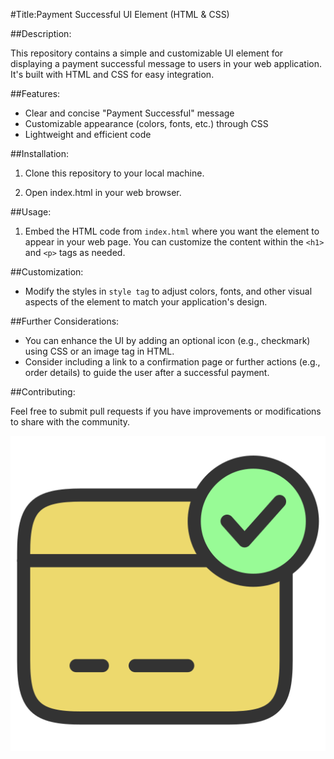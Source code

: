 #Title:Payment Successful UI Element (HTML & CSS)

##Description:

This repository contains a simple and customizable UI element for displaying a payment successful message to users in your web application. It's built with HTML and CSS for easy integration.

##Features:

- Clear and concise "Payment Successful" message
- Customizable appearance (colors, fonts, etc.) through CSS
- Lightweight and efficient code

##Installation:

1. Clone this repository to your local machine.

2. Open index.html in your web browser.

##Usage:

1. Embed the HTML code from `index.html` where you want the element to appear in your web page. You can customize the content within the `<h1>` and `<p>` tags as needed.

##Customization:

- Modify the styles in `style tag` to adjust colors, fonts, and other visual aspects of the element to match your application's design.

##Further Considerations:
- You can enhance the UI by adding an optional icon (e.g., checkmark) using CSS or an image tag in HTML.
- Consider including a link to a confirmation page or further actions (e.g., order details) to guide the user after a successful payment.

##Contributing:

Feel free to submit pull requests if you have improvements or modifications to share with the community.

![Payment Successful UI Element](images/payment-successful.png)